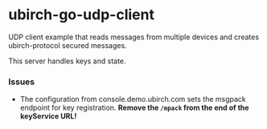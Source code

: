 # ubirch-go-udp-client

UDP client example that reads messages from multiple devices
and creates ubirch-protocol secured messages.

This server handles keys and state.

### Issues

- The configuration from console.demo.ubirch.com sets the msgpack endpoint for 
  key registration. **Remove the `/mpack` from the end of the keyService URL!**
  